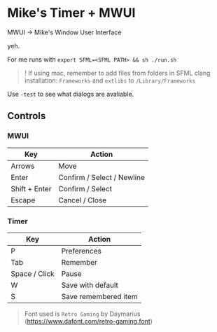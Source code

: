 # Mike's Timer + MWUI

MWUI -> Mike's Window User Interface

yeh.

For me runs with `export SFML=<SFML PATH> && sh ./run.sh`
>! If using mac, remember to add files from folders in SFML clang installation: `Frameworks` and `extlibs` to `/Library/Frameworks`

Use `-test` to see what dialogs are avaliable.

## Controls

### MWUI

| Key           | Action                     |
|---------------|----------------------------|
| Arrows        | Move                       |
| Enter         | Confirm / Select / Newline |
| Shift + Enter | Confirm / Select           |
| Escape        | Cancel / Close             |

### Timer
| Key           | Action                     |
|---------------|----------------------------|
| P             | Preferences                |
| Tab           | Remember                   |
| Space / Click | Pause                      |
| W             | Save with default          |
| S             | Save remembered item       |
 
 > Font used is `Retro Gaming` by Daymarius (https://www.dafont.com/retro-gaming.font)


